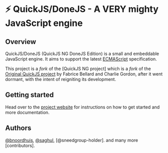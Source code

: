# ⚡️ QuickJS/DoneJS - A VERY mighty JavaScript engine

## Overview

QuickJS/DoneJS (QuickJS NG DoneJS Edition) is a small and embeddable JavaScript engine. It aims to support the latest
[ECMAScript] specification.

This project is a _fork_ of the [QuickJS NG project] which is a _fork_ of the [Original QuickJS project] by Fabrice Bellard and Charlie Gordon, after it went dormant, with the intent of reigniting its development.

## Getting started

Head over to the [project website] for instructions on how to get started and more
documentation.

## Authors

[@bnoordhuis], [@saghul], [@sneedgroup-holder]. and many more [contributors].

[ECMAScript]: https://tc39.es/ecma262/
[original QuickJS project]: https://bellard.org/quickjs
[@bnoordhuis]: https://github.com/bnoordhuis
[@saghul]: https://github.com/saghul
[QuickJS NG contributors]: https://github.com/quickjs-ng/quickjs/graphs/contributors
[QuickJS NG Website]: https://quickjs-ng.github.io/quickjs/
[Project Website]: https://donejs-runtime.github.io
